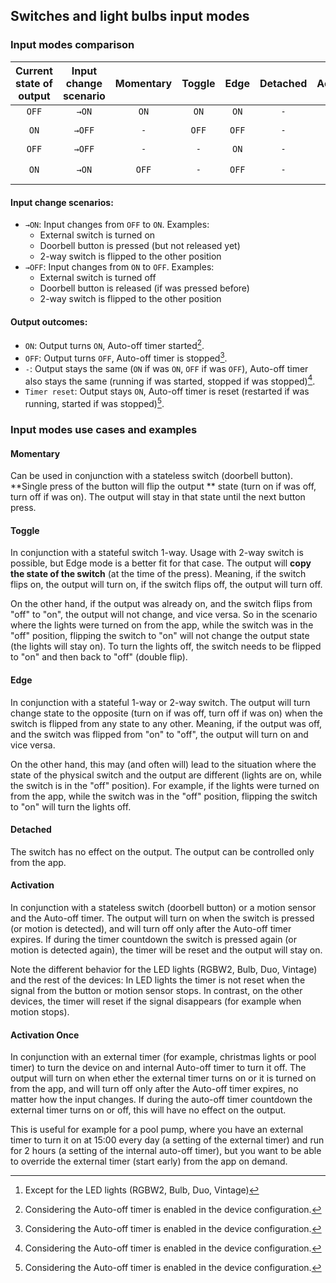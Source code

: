 ## Switches and light bulbs input modes

### Input modes comparison

| Current<br/>state of<br/>output | Input change<br/>scenario | Momentary | Toggle | Edge  | Detached |    Activation     | Activation Once |
|:-------------------------------:|:-------------------------:|:---------:|:------:|:-----:|:--------:|:-----------------:|:---------------:|
|              `OFF`              |           `→ON`           |   `ON`    |  `ON`  | `ON`  |   `-`    |       `ON`        |      `ON`       |
|              `ON`               |          `→OFF`           |    `-`    | `OFF`  | `OFF` |   `-`    |   `Timer reset`   |       `-`       |
|              `OFF`              |          `→OFF`           |    `-`    |  `-`   | `ON`  |   `-`    |        `-`        |       `-`       |
|              `ON`               |           `→ON`           |   `OFF`   |  `-`   | `OFF` |   `-`    | `Timer reset`[^1] |       `-`       |

[^1]: Except for the LED lights (RGBW2, Bulb, Duo, Vintage)

#### Input change scenarios:

- `→ON`: Input changes from `OFF` to `ON`. Examples:
    - External switch is turned on
    - Doorbell button is pressed (but not released yet)
    - 2-way switch is flipped to the other position
- `→OFF`: Input changes from `ON` to `OFF`. Examples:
    - External switch is turned off
    - Doorbell button is released (if was pressed before)
    - 2-way switch is flipped to the other position

#### Output outcomes:

- `ON`: Output turns `ON`, Auto-off timer started[^2].
- `OFF`: Output turns `OFF`, Auto-off timer is stopped[^2].
- `-`: Output stays the same (`ON` if was `ON`, `OFF` if was `OFF`), Auto-off timer also stays the same (running if was
  started, stopped if was stopped)[^2].
- `Timer reset`: Output stays `ON`, Auto-off timer is reset (restarted if was running, started if was stopped)[^2].

[^2]: Considering the Auto-off timer is enabled in the device configuration.

### Input modes use cases and examples

#### Momentary

Can be used in conjunction with a stateless switch (doorbell button). **Single press of the button will flip the output
**
state (turn on if was off, turn off if was on). The output will stay in that state until the next button press.

#### Toggle

In conjunction with a stateful switch 1-way. Usage with 2-way switch is possible, but Edge mode is a better fit for that
case. The output will **copy the state of the switch** (at the time of the press). Meaning, if the switch flips on, the
output will turn on, if the switch flips off, the output will turn off.

On the other hand, if the output was already on, and the switch flips from "off" to "on", the output will not change,
and vice versa. So in the scenario where the lights were turned on from the app, while the switch was in the "off"
position, flipping the switch to "on" will not change the output state (the lights will stay on). To turn the lights
off, the switch needs to be flipped to "on" and then back to "off" (double flip).

#### Edge

In conjunction with a stateful 1-way or 2-way switch. The output will turn change state to the opposite (turn on if was
off, turn off if was on) when the switch is flipped from any state to any other. Meaning, if the output was off, and the
switch was flipped from "on" to "off", the output will turn on and vice versa.

On the other hand, this may (and often will) lead to the situation where the state of the physical switch and the output
are different (lights are on, while the switch is in the "off" position). For example, if the lights were turned on
from the app, while the switch was in the "off" position, flipping the switch to "on" will turn the lights off.

#### Detached

The switch has no effect on the output. The output can be controlled only from the app.

#### Activation

In conjunction with a stateless switch (doorbell button) or a motion sensor and the Auto-off timer. The output will turn
on when the switch is pressed (or motion is detected), and will turn off only after the Auto-off timer expires. If
during the timer countdown the switch is pressed again (or motion is detected again), the timer will be reset and the
output will stay on.

Note the different behavior for the LED lights (RGBW2, Bulb, Duo, Vintage) and the rest of the devices:
In LED lights the timer is not reset when the signal from the button or motion sensor stops.
In contrast, on the other devices, the timer will reset if the signal disappears (for example when motion stops).

#### Activation Once

In conjunction with an external timer (for example, christmas lights or pool timer) to turn the device on and internal
Auto-off timer to turn it off. The output will turn on when ether the external timer turns on or it is turned on from
the app, and will turn off only after the Auto-off timer expires, no matter how the input changes. If during the
auto-off timer countdown the external timer turns on or off, this will have no effect on the output.

This is useful for example for a pool pump, where you have an external timer to turn it on at 15:00 every day (a setting
of the external timer) and run for 2 hours (a setting of the internal auto-off timer), but you want to be able to
override the external timer (start early) from the app on demand.
